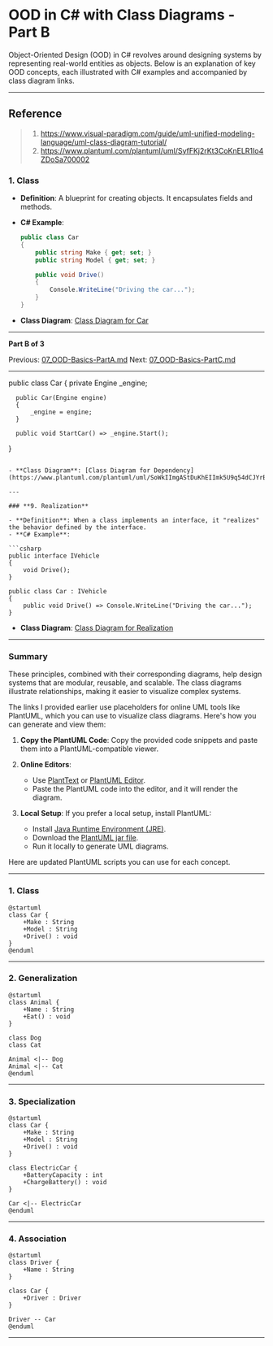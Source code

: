 ﻿# **OOD in C# with Class Diagrams** - Part B

Object-Oriented Design (OOD) in C# revolves around designing systems by representing real-world entities as objects. Below is an explanation of key OOD concepts, each illustrated with C# examples and accompanied by class diagram links.

---

## Reference

> 1. <https://www.visual-paradigm.com/guide/uml-unified-modeling-language/uml-class-diagram-tutorial/>
> 1. <https://www.plantuml.com/plantuml/uml/SyfFKj2rKt3CoKnELR1Io4ZDoSa700002>

### **1. Class**

- **Definition**: A blueprint for creating objects. It encapsulates fields and methods.
- **C# Example**:

  ```csharp
  public class Car
  {
      public string Make { get; set; }
      public string Model { get; set; }

      public void Drive()
      {
          Console.WriteLine("Driving the car...");
      }
  }
  ```

- **Class Diagram**: [Class Diagram for Car](https://www.plantuml.com/plantuml/uml/SoWkIImgAStDuU9BoIhEIImk5D0e5L9Bo2vEpK_oiy9Ep4DiIW_8p4L9Q0dCJ4HMLtLKXL93qD__cCIFPMEx9bUsKc1FpjIFpmIQZJYIMZ3LtA4ZDA3n0000)

---

**Part B of 3**

Previous: [07_OOD-Basics-PartA.md](07_OOD-Basics-PartA.md)
Next: [07_OOD-Basics-PartC.md](07_OOD-Basics-PartC.md)

---

  public class Car
  {
      private Engine _engine;

      public Car(Engine engine)
      {
          _engine = engine;
      }

      public void StartCar() => _engine.Start();
  }
  ```

- **Class Diagram**: [Class Diagram for Dependency](https://www.plantuml.com/plantuml/uml/SoWkIImgAStDuKhEIImk5U9q54dCJYrBI40fN4vAp2DKJZDyLo50jPKVL0000)

---

### **9. Realization**

- **Definition**: When a class implements an interface, it "realizes" the behavior defined by the interface.
- **C# Example**:

  ```csharp
  public interface IVehicle
  {
      void Drive();
  }

  public class Car : IVehicle
  {
      public void Drive() => Console.WriteLine("Driving the car...");
  }
  ```

- **Class Diagram**: [Class Diagram for Realization](https://www.plantuml.com/plantuml/uml/SoWkIImgAStDuKhEIImk5U9q54dCJYrBI40jN4vAp2DKJZDyLo50jPKXL0000)

---

### **Summary**

These principles, combined with their corresponding diagrams, help design systems that are modular, reusable, and scalable. The class diagrams illustrate relationships, making it easier to visualize complex systems.

The links I provided earlier use placeholders for online UML tools like PlantUML, which you can use to visualize class diagrams. Here's how you can generate and view them:

1. **Copy the PlantUML Code**:
   Copy the provided code snippets and paste them into a PlantUML-compatible viewer.

2. **Online Editors**:

   - Use [PlantText](https://www.planttext.com/) or [PlantUML Editor](https://plantuml.com/plantuml-editor).
   - Paste the PlantUML code into the editor, and it will render the diagram.

3. **Local Setup**:
   If you prefer a local setup, install PlantUML:
   - Install [Java Runtime Environment (JRE)](https://www.oracle.com/java/technologies/javase-jre8-downloads.html).
   - Download the [PlantUML jar file](https://plantuml.com/download).
   - Run it locally to generate UML diagrams.

Here are updated PlantUML scripts you can use for each concept.

---

### **1. Class**

```plantuml
@startuml
class Car {
    +Make : String
    +Model : String
    +Drive() : void
}
@enduml
```

---

### **2. Generalization**

```plantuml
@startuml
class Animal {
    +Name : String
    +Eat() : void
}

class Dog
class Cat

Animal <|-- Dog
Animal <|-- Cat
@enduml
```

---

### **3. Specialization**

```plantuml
@startuml
class Car {
    +Make : String
    +Model : String
    +Drive() : void
}

class ElectricCar {
    +BatteryCapacity : int
    +ChargeBattery() : void
}

Car <|-- ElectricCar
@enduml
```

---

### **4. Association**

```plantuml
@startuml
class Driver {
    +Name : String
}

class Car {
    +Driver : Driver
}

Driver -- Car
@enduml
```

---
